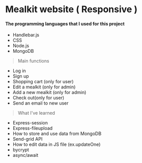 # Mealkit website ( Responsive )

#### The programming languages that I used for this project

- Handlebar.js
- CSS
- Node.js
- MongoDB

> Main functions

- Log in
- Sign up
- Shopping cart (only for user)
- Edit a mealkit (only for admin)
- Add a new mealkit (only for admin)
- Check out(only for user)
- Send an email to new user

> What I've learned

- Express-session
- Express-fileupload
- How to store and use data from MongoDB
- Send-grid API
- How to edit data in JS file (ex.updateOne)
- bycrypt
- async/await

